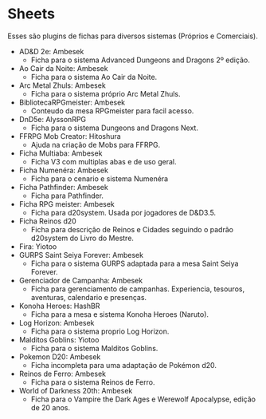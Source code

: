 # Sheets
Esses são plugins de fichas para diversos sistemas (Próprios e Comerciais). 

- AD&D 2e: Ambesek
	- Ficha para o sistema Advanced Dungeons and Dragons 2º edição.
- Ao Cair da Noite: Ambesek
	- Ficha para o sistema Ao Cair da Noite.
- Arc Metal Zhuls: Ambesek
	- Ficha para o sistema próprio Arc Metal Zhuls.
- BibliotecaRPGmeister: Ambesek
	- Conteudo da mesa RPGmeister para facil acesso.
- DnD5e: AlyssonRPG
	- Ficha para o sistema Dungeons and Dragons Next.
- FFRPG Mob Creator: Hitoshura
	- Ajuda na criação de Mobs para FFRPG.
- Ficha Multiaba: Ambesek
	- Ficha V3 com multiplas abas e de uso geral. 
- Ficha Numenéra: Ambesek
	- Ficha para o cenario e sistema Numenéra
- Ficha Pathfinder: Ambesek
	- Ficha para Pathfinder.
- Ficha RPG meister: Ambesek
	- Ficha para d20system. Usada por jogadores de D&D3.5.
- Ficha Reinos d20
	- Ficha para descrição de Reinos e Cidades seguindo o padrão d20system do Livro do Mestre.  
- Fira: Yiotoo
- GURPS Saint Seiya Forever: Ambesek
	- Ficha para o sistema GURPS adaptada para a mesa Saint Seiya Forever.
- Gerenciador de Campanha: Ambesek
	- Ficha para gerenciamento de campanhas. Experiencia, tesouros, aventuras, calendario e presenças. 
- Konoha Heroes: HashBR
	- Ficha para a mesa e sistema Konoha Heroes (Naruto).
- Log Horizon: Ambesek
	- Ficha para o sistema proprio Log Horizon.
- Malditos Goblins: Yiotoo
	- Ficha para o sistema Malditos Goblins.
- Pokemon D20: Ambesek
	- Ficha incompleta para uma adaptação de Pokémon d20.
- Reinos de Ferro: Ambesek
	- Ficha para o sistema Reinos de Ferro. 
- World of Darkness 20th: Ambesek
	- Ficha para o Vampire the Dark Ages e Werewolf Apocalypse, edição de 20 anos. 
